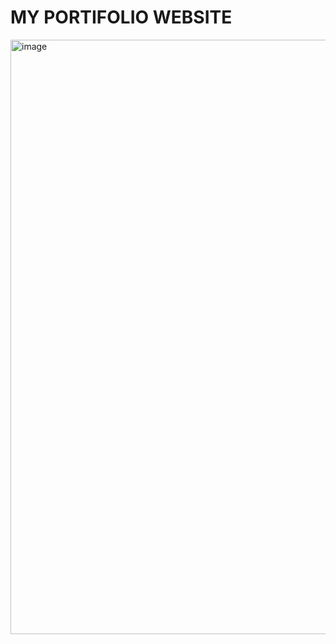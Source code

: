 # MY PORTIFOLIO WEBSITE
<img width="951" alt="image" src="https://user-images.githubusercontent.com/57724518/179941514-fc7c90ea-9082-41e3-ba5f-75452e8ef969.png">
